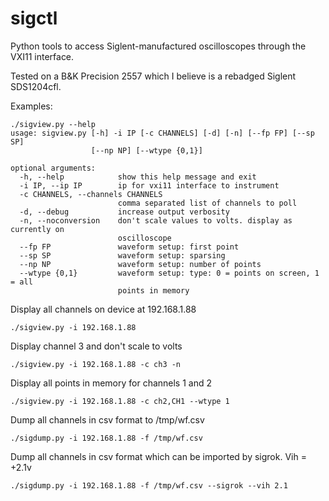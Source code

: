 # sigctl
Python tools to access Siglent-manufactured oscilloscopes through the VXI11 interface.

Tested on a B&K Precision 2557 which I believe is a rebadged Siglent SDS1204cfl.

Examples:
```
./sigview.py --help
usage: sigview.py [-h] -i IP [-c CHANNELS] [-d] [-n] [--fp FP] [--sp SP]
				  [--np NP] [--wtype {0,1}]

optional arguments:
  -h, --help            show this help message and exit
  -i IP, --ip IP        ip for vxi11 interface to instrument
  -c CHANNELS, --channels CHANNELS
						comma separated list of channels to poll
  -d, --debug           increase output verbosity
  -n, --noconversion    don't scale values to volts. display as currently on
						oscilloscope
  --fp FP               waveform setup: first point
  --sp SP               waveform setup: sparsing
  --np NP               waveform setup: number of points
  --wtype {0,1}         waveform setup: type: 0 = points on screen, 1 = all
						points in memory
```

Display all channels on device at 192.168.1.88
```
./sigview.py -i 192.168.1.88
```

Display channel 3 and don't scale to volts
```
./sigview.py -i 192.168.1.88 -c ch3 -n
```
 
Display all points in memory for channels 1 and 2
```
./sigview.py -i 192.168.1.88 -c ch2,CH1 --wtype 1
```

Dump all channels in csv format to /tmp/wf.csv
```
./sigdump.py -i 192.168.1.88 -f /tmp/wf.csv
```

Dump all channels in csv format which can be imported by sigrok. Vih = +2.1v
```
./sigdump.py -i 192.168.1.88 -f /tmp/wf.csv --sigrok --vih 2.1
```
